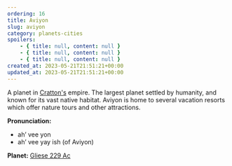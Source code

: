 ```yaml
---
ordering: 16
title: Aviyon
slug: aviyon
category: planets-cities
spoilers:
    - { title: null, content: null }
    - { title: null, content: null }
    - { title: null, content: null }
created_at: 2023-05-21T21:51:21+00:00
updated_at: 2023-05-21T21:51:21+00:00
---
```

A planet in [Cratton's](/category/planets-cities/cratton) empire. The largest planet settled by humanity, and known for its vast native habitat. Aviyon is home to several vacation resorts which offer nature tours and other attractions.

**Pronunciation:**
- ah’ vee yon
- ah’ vee yay ish (of Aviyon)

**Planet:**
[Gliese 229 Ac](https://en.wikipedia.org/wiki/Gliese_229_Ac)